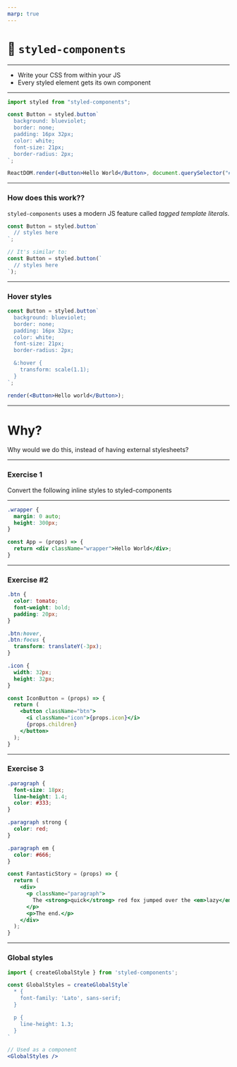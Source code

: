 ```yaml
---
marp: true
---
```


# 💅 `styled-components`

---

- Write your CSS from within your JS
- Every styled element gets its own component

---

```jsx
import styled from "styled-components";

const Button = styled.button`
  background: blueviolet;
  border: none;
  padding: 16px 32px;
  color: white;
  font-size: 21px;
  border-radius: 2px;
`;

ReactDOM.render(<Button>Hello World</Button>, document.querySelector("#root"));
```

---

### How does this work??

`styled-components` uses a modern JS feature called _tagged template literals_.

```js
const Button = styled.button`
  // styles here
`;

// It's similar to:
const Button = styled.button(`
  // styles here
`);
```

---

### Hover styles

```jsx live=true
const Button = styled.button`
  background: blueviolet;
  border: none;
  padding: 16px 32px;
  color: white;
  font-size: 21px;
  border-radius: 2px;

  &:hover {
    transform: scale(1.1);
  }
`;

render(<Button>Hello world</Button>);
```

---

# Why?

Why would we do this, instead of having external stylesheets?

---

### Exercise 1

Convert the following inline styles to styled-components

---

```css
.wrapper {
  margin: 0 auto;
  height: 300px;
}
```

```jsx
const App = (props) => {
  return <div className="wrapper">Hello World</div>;
}
```

---

### Exercise #2

```css
.btn {
  color: tomato;
  font-weight: bold;
  padding: 20px;
}

.btn:hover,
.btn:focus {
  transform: translateY(-3px);
}

.icon {
  width: 32px;
  height: 32px;
}
```

```jsx
const IconButton = (props) => {
  return (
    <button className="btn">
      <i className="icon">{props.icon}</i>
      {props.children}
    </button>
  );
}
```

---

### Exercise 3

```css
.paragraph {
  font-size: 18px;
  line-height: 1.4;
  color: #333;
}

.paragraph strong {
  color: red;
}

.paragraph em {
  color: #666;
}
```

```jsx
const FantasticStory = (props) => {
  return (
    <div>
      <p className="paragraph">
        The <strong>quick</strong> red fox jumped over the <em>lazy</em> dog.
      </p>
      <p>The end.</p>
    </div>
  );
}
```

---

### Global styles

```jsx
import { createGlobalStyle } from 'styled-components';

const GlobalStyles = createGlobalStyle`
  * {
    font-family: 'Lato', sans-serif;
  }

  p {
    line-height: 1.3;
  }
`

// Used as a component
<GlobalStyles />
```
